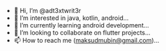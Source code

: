 - 👋 Hi, I’m @adt3xtwrit3r
- 👀 I’m interested in java, kotlin, android...
- 🌱 I’m currently learning android development...
- 💞️ I’m looking to collaborate on flutter projects...
- 📫 How to reach me (maksudmubin@gmail.com)...

<!---
adt3xtwrit3r/adt3xtwrit3r is a ✨ special ✨ repository because its `README.md` (this file) appears on your GitHub profile.
You can click the Preview link to take a look at your changes.
--->
